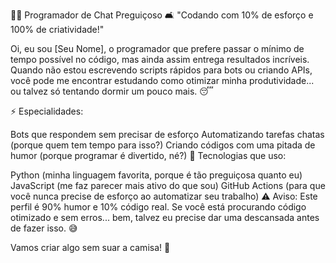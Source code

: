 👨‍💻 Programador de Chat Preguiçoso
🛋️ "Codando com 10% de esforço e 100% de criatividade!"

Oi, eu sou [Seu Nome], o programador que prefere passar o mínimo de tempo possível no código, mas ainda assim entrega resultados incríveis. Quando não estou escrevendo scripts rápidos para bots ou criando APIs, você pode me encontrar estudando como otimizar minha produtividade... ou talvez só tentando dormir um pouco mais. 😴

⚡ Especialidades:

Bots que respondem sem precisar de esforço
Automatizando tarefas chatas (porque quem tem tempo para isso?)
Criando códigos com uma pitada de humor (porque programar é divertido, né?)
🔧 Tecnologias que uso:

Python (minha linguagem favorita, porque é tão preguiçosa quanto eu)
JavaScript (me faz parecer mais ativo do que sou)
GitHub Actions (para que você nunca precise de esforço ao automatizar seu trabalho)
⚠️ Aviso: Este perfil é 90% humor e 10% código real. Se você está procurando código otimizado e sem erros... bem, talvez eu precise dar uma descansada antes de fazer isso. 😅

Vamos criar algo sem suar a camisa! 🚀
